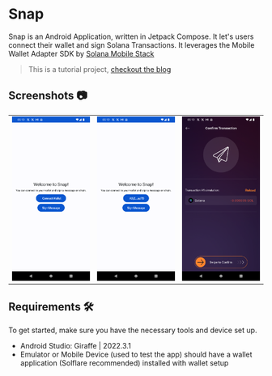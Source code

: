 # Snap
Snap is an Android Application, written in Jetpack Compose. It let's users connect their wallet and sign Solana Transactions. 
It leverages the Mobile Wallet Adapter SDK by [Solana Mobile Stack](https://docs.solanamobile.com/)

> This is a tutorial project, [checkout the blog](https://anamansari062.hashnode.dev/building-a-decentralized-mobile-application-on-solana) 

## Screenshots 📷
<table>
  <tbody>
  <tr>
    <td><img src="/images/ss_1.png" alt="Image 1" width="400"></td>
    <td><img src="/images/ss_2.png" alt="Image 2" width="400"></td>
    <td><img src="/images/ss_3.png" alt="Image 3" width="400"></td>
  </tr>
    </tbody>
</table>

## Requirements 🛠️
To get started, make sure you have the necessary tools and device set up.
- Android Studio: Giraffe | 2022.3.1
- Emulator or Mobile Device (used to test the app) should have a wallet application (Solflare recommended) installed with wallet setup
